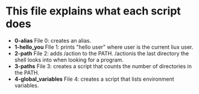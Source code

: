 # This file explains what each script does

* **0-alias** File 0: creates an alias.
* **1-hello_you** FIle 1: prints "hello user" where user is the current liux user.
* **2-path** File 2: adds /action to the PATH. /actionis the last directory the shell looks into when looking for a program.
* **3-paths** File 3: creates a script that counts the number of directories in the PATH.
* **4-global_variables** File 4: creates a script that lists environment variables.
